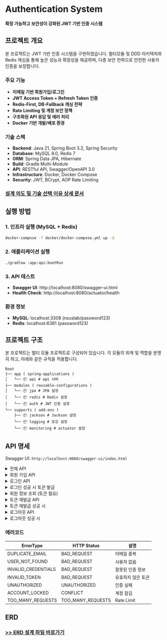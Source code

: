 # Authentication System

**확장 가능하고 보안성이 강화된 JWT 기반 인증 시스템**

## 프로젝트 개요

본 프로젝트는 JWT 기반 인증 시스템을 구현하였습니다.
멀티모듈 및 DDD 아키텍처와 Redis 캐싱을 통해 높은 성능과 확장성을 제공하며, 다층 보안 전략으로 안전한 사용자 인증을 보장합니다.

### 주요 기능
- **이메일 기반 회원가입/로그인**
- **JWT Access Token + Refresh Token 인증**  
- **Redis-First, DB-Fallback 캐싱 전략**
- **Rate Limiting 및 계정 보안 정책**
- **구조화된 API 응답 및 에러 처리**
- **Docker 기반 개발/배포 환경**

### 기술 스택
- **Backend**: Java 21, Spring Boot 3.2, Spring Security
- **Database**: MySQL 8.0, Redis 7
- **ORM**: Spring Data JPA, Hibernate
- **Build**: Gradle Multi-Module
- **API**: RESTful API, Swagger/OpenAPI 3.0
- **Infrastructure**: Docker, Docker Compose
- **Security**: JWT, BCrypt, AOP Rate Limiting

###  [설계 의도 및 기술 선택 이유 상세 문서](docs/DESIGN_DECISIONS.md)


## 실행 방법

### 1. 인프라 실행 (MySQL + Redis)
```bash
docker-compose -f docker/docker-compose.yml up -d
```

### 2. 애플리케이션 실행
```bash
./gradlew :app:api:bootRun
```

### 3. API 테스트
- **Swagger UI**: http://localhost:8080/swagger-ui.html
- **Health Check**: http://localhost:8080/actuator/health

### 환경 정보
- **MySQL**: localhost:3308 (nsuslab/password123)
- **Redis**: localhost:6381 (password123)

## 프로젝트 구조
본 프로젝트는 멀티 모듈 프로젝트로 구성되어 있습니다. 각 모듈의 위계 및 역할을 분명히 하고, 아래와 같은 규칙을 적용합니다.

```
Root
├── app ( spring-applications )
│   └── 📦 api # api 서버
├── modules ( reusable-configurations )
│   └── 📦 jpa # JPA 설정
│   └── 📦 redis # Redis 설정
│   └── 📦 auth # JWT 인증 설정
└── supports ( add-ons )
    ├── 📦 jackson # Jackson 설정
    └── 📦 logging # 로깅 설정
    └── 📦 monitoring # actuator 설정
```

## API 명세

Swagger UI: `http://localhost:8080/swagger-ui/index.html`

<details>
<summary> 전체 API</summary>

![API](docs/images/img.png)

</details>


<details>
<summary> 회원 가입 API</summary>

![회원가입](docs/images/register.png)

</details>

<details>
<summary> 로그인 API</summary>

![로그인](docs/images/login.png)

</details>

<details>
<summary>로그인 성공 시 토큰 발급 </summary>

![로그인 성공](docs/images/loginSuccess.png)

</details>

<details>
<summary> 회원 정보 조회 (토큰 필요) </summary>

![정보조회](docs/images/myinfo.png)

</details>

<details>
<summary> 토큰 재발급 API </summary>

![토큰 재발급](docs/images/refresh.png)
</details>

<details>
<summary> 토큰 재발급 성공 시 </summary>

![재발급 성공](docs/images/refreshSuccess.png)
</details>


<details>
<summary> 로그아웃 API </summary>

![로그아웃](docs/images/logout.png)
</details>

<details>
<summary> 로그아웃 성공 시 </summary>

![로그아웃 성공](docs/images/logoutSuccess.png)
</details>


### 에러코드
| ErrorType           | HTTP Status       | 설명         |
|---------------------|-------------------|------------|
| DUPLICATE_EMAIL     | BAD_REQUEST       | 이메일 중복     |
| USER_NOT_FOUND      | BAD_REQUEST       | 사용자 없음     |
| INVALID_CREDENTIALS | BAD_REQUEST       | 잘못된 인증 정보  |
| INVALID_TOKEN       | BAD_REQUEST       | 유효하지 않은 토큰 |
| UNAUTHORIZED        | UNAUTHORIZED      | 인증 실패      |
| ACCOUNT_LOCKED      | CONFLICT          | 계정 잠김      |
| TOO_MANY_REQUESTS   | TOO_MANY_REQUESTS | Rate Limit |


## ERD
### [>> ERD 설계 파일 바로가기](docs/erd.md)


